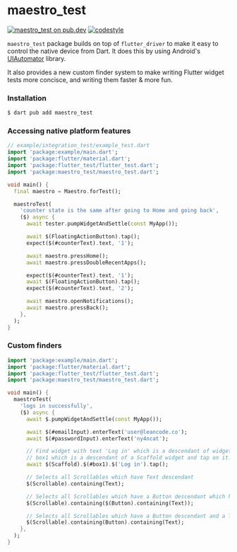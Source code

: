 # maestro_test

[![maestro_test on pub.dev][pub_badge]][pub_link]
[![codestyle][pub_badge_style]][pub_badge_link]

`maestro_test` package builds on top of `flutter_driver` to make it easy to
control the native device from Dart. It does this by using Android's
[UIAutomator][ui_automator] library.

It also provides a new custom finder system to make writing Flutter widget tests
more concisce, and writing them faster & more fun.

### Installation

```bash
$ dart pub add maestro_test
```

### Accessing native platform features

```dart
// example/integration_test/example_test.dart
import 'package:example/main.dart';
import 'package:flutter/material.dart';
import 'package:flutter_test/flutter_test.dart';
import 'package:maestro_test/maestro_test.dart';

void main() {
  final maestro = Maestro.forTest();

  maestroTest(
    'counter state is the same after going to Home and going back',
    ($) async {
      await tester.pumpWidgetAndSettle(const MyApp());

      await $(FloatingActionButton).tap();
      expect($(#counterText).text, '1');

      await maestro.pressHome();
      await maestro.pressDoubleRecentApps();

      expect($(#counterText).text, '1');
      await $(FloatingActionButton).tap();
      expect($(#counterText).text, '2');

      await maestro.openNotifications();
      await maestro.pressBack();
    },
  );
}
```

### Custom finders

```dart
import 'package:example/main.dart';
import 'package:flutter/material.dart';
import 'package:flutter_test/flutter_test.dart';
import 'package:maestro_test/maestro_test.dart';

void main() {
  maestroTest(
    'logs in successfully',
    ($) async {
      await $.pumpWidgetAndSettle(const MyApp());

      await $(#emailInput).enterText('user@leancode.co');
      await $(#passwordInput).enterText('ny4ncat');

      // Find widget with text 'Log in' which is a descendant of widget with key
      // box1 which is a descendant of a Scaffold widget and tap on it.
      await $(Scaffold).$(#box1).$('Log in').tap();

      // Selects all Scrollables which have Text descendant
      $(Scrollable).containing(Text);

      // Selects all Scrollables which have a Button descendant which has a Text descendant
      $(Scrollable).containing($(Button).containing(Text));

      // Selects all Scrollables which have a Button descendant and a Text descendant
      $(Scrollable).containing(Button).containing(Text);
    },
  );
}
```

[pub_badge]: https://img.shields.io/pub/v/maestro_test.svg
[pub_link]: https://pub.dartlang.org/packages/maestro_test
[pub_badge_style]: https://img.shields.io/badge/style-leancode__lint-black
[pub_badge_link]: https://pub.dartlang.org/packages/leancode_lint
[ui_automator]: https://developer.android.com/training/testing/other-components/ui-automator

